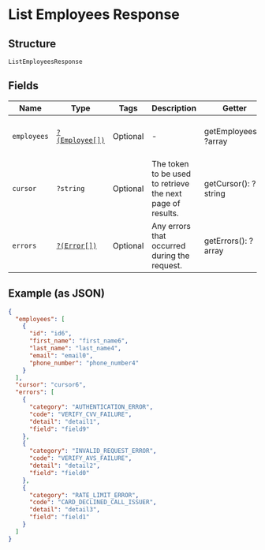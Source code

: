 
# List Employees Response

## Structure

`ListEmployeesResponse`

## Fields

| Name | Type | Tags | Description | Getter | Setter |
|  --- | --- | --- | --- | --- | --- |
| `employees` | [`?(Employee[])`](../../doc/models/employee.md) | Optional | - | getEmployees(): ?array | setEmployees(?array employees): void |
| `cursor` | `?string` | Optional | The token to be used to retrieve the next page of results. | getCursor(): ?string | setCursor(?string cursor): void |
| `errors` | [`?(Error[])`](../../doc/models/error.md) | Optional | Any errors that occurred during the request. | getErrors(): ?array | setErrors(?array errors): void |

## Example (as JSON)

```json
{
  "employees": [
    {
      "id": "id6",
      "first_name": "first_name6",
      "last_name": "last_name4",
      "email": "email0",
      "phone_number": "phone_number4"
    }
  ],
  "cursor": "cursor6",
  "errors": [
    {
      "category": "AUTHENTICATION_ERROR",
      "code": "VERIFY_CVV_FAILURE",
      "detail": "detail1",
      "field": "field9"
    },
    {
      "category": "INVALID_REQUEST_ERROR",
      "code": "VERIFY_AVS_FAILURE",
      "detail": "detail2",
      "field": "field0"
    },
    {
      "category": "RATE_LIMIT_ERROR",
      "code": "CARD_DECLINED_CALL_ISSUER",
      "detail": "detail3",
      "field": "field1"
    }
  ]
}
```

